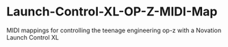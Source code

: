 # Launch-Control-XL-OP-Z-MIDI-Map
 MIDI mappings for controlling the teenage engineering op-z with a Novation Launch Control XL 
